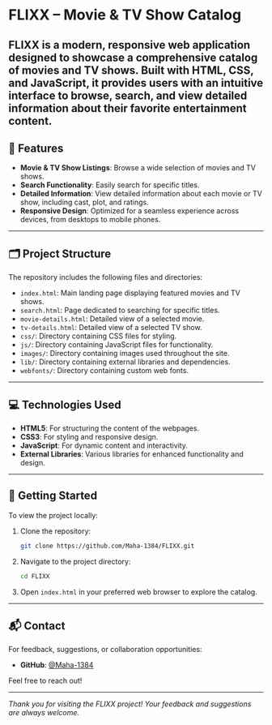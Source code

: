 # FLIXX – Movie & TV Show Catalog

**FLIXX** is a modern, responsive web application designed to showcase a comprehensive catalog of movies and TV shows. Built with HTML, CSS, and JavaScript, it provides users with an intuitive interface to browse, search, and view detailed information about their favorite entertainment content.
---

## 🌟 Features

- **Movie & TV Show Listings**: Browse a wide selection of movies and TV shows.
- **Search Functionality**: Easily search for specific titles.
- **Detailed Information**: View detailed information about each movie or TV show, including cast, plot, and ratings.
- **Responsive Design**: Optimized for a seamless experience across devices, from desktops to mobile phones.

---

## 🗂️ Project Structure

The repository includes the following files and directories:

- `index.html`: Main landing page displaying featured movies and TV shows.
- `search.html`: Page dedicated to searching for specific titles.
- `movie-details.html`: Detailed view of a selected movie.
- `tv-details.html`: Detailed view of a selected TV show.
- `css/`: Directory containing CSS files for styling.
- `js/`: Directory containing JavaScript files for functionality.
- `images/`: Directory containing images used throughout the site.
- `lib/`: Directory containing external libraries and dependencies.
- `webfonts/`: Directory containing custom web fonts.

---

## 💻 Technologies Used

- **HTML5**: For structuring the content of the webpages.
- **CSS3**: For styling and responsive design.
- **JavaScript**: For dynamic content and interactivity.
- **External Libraries**: Various libraries for enhanced functionality and design.

---

## 🚀 Getting Started

To view the project locally:

1. Clone the repository:
   ```bash
   git clone https://github.com/Maha-1384/FLIXX.git
   ```
2. Navigate to the project directory:
   ```bash
   cd FLIXX
   ```
3. Open `index.html` in your preferred web browser to explore the catalog.

---

## 📬 Contact

For feedback, suggestions, or collaboration opportunities:

- **GitHub**: [@Maha-1384](https://github.com/Maha-1384)

Feel free to reach out!

---

*Thank you for visiting the FLIXX project! Your feedback and suggestions are always welcome.* 

